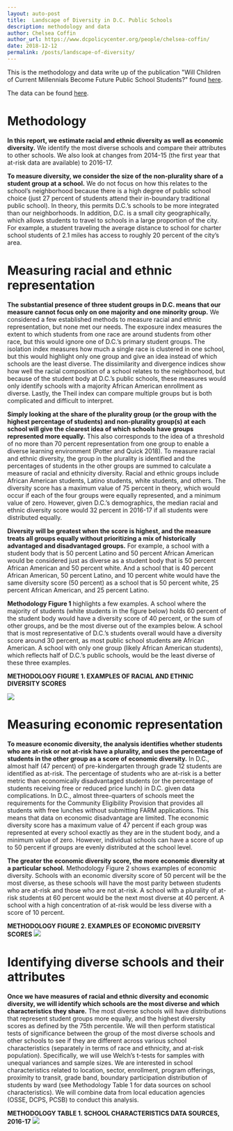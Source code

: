```yaml
---
layout: auto-post
title:  Landscape of Diversity in D.C. Public Schools
description: methodology and data
author: Chelsea Coffin
author_url: https://www.dcpolicycenter.org/people/chelsea-coffin/
date: 2018-12-12
permalink: /posts/landscape-of-diversity/
---
```


This is the methodology and data write up of the publication "Will Children of Current Millennials Become Future Public School Students?" found [here](https://www.dcpolicycenter.org/publications/future-public-school-students-report).

The data can be found <a href="https://DC-Policy-Center.github.io/assets/data-resources/Millennials-public-school-enrollment-select-datasets.xlsx">here</a>.

# Methodology

**In this report, we estimate racial and ethnic diversity as well as economic diversity.** We identify the most diverse schools and compare their attributes to other schools. We also look at changes from 2014-15 (the first year that at-risk data are available) to 2016-17.

**To measure diversity, we consider the size of the non-plurality share of a student group at a school.** We do not focus on how this relates to the school’s neighborhood because there is a high degree of public school choice (just 27 percent of students attend their in-boundary traditional public school). In theory, this permits D.C.’s schools to be more integrated than our neighborhoods. In addition, D.C. is a small city geographically, which allows students to travel to schools in a large proportion of the city. For example, a student traveling the average distance to school for charter school students of 2.1 miles has access to roughly 20 percent of the city’s area.

# Measuring racial and ethnic representation

**The substantial presence of three student groups in D.C. means that our measure cannot focus only on one majority and one minority group.** We considered a few established methods to measure racial and ethnic representation, but none met our needs. The exposure index measures the extent to which students from one race are around students from other race, but this would ignore one of D.C.’s primary student groups. The isolation index measures how much a single race is clustered in one school, but this would highlight only one group and give an idea instead of which schools are the least diverse. The dissimilarity and divergence indices show how well the racial composition of a school relates to the neighborhood, but because of the student body at D.C.’s public schools, these measures would only identify schools with a majority African American enrollment as diverse. Lastly, the Theil index can compare multiple groups but is both complicated and difficult to interpret.

**Simply looking at the share of the plurality group (or the group with the highest percentage of students) and non-plurality group(s) at each school will give the clearest idea of which schools have groups represented more equally.** This also corresponds to the idea of a threshold of no more than 70 percent representation from one group to enable a diverse learning environment (Potter and Quick 2018). To measure racial and ethnic diversity, the group in the plurality is identified and the percentages of students in the other groups are summed to calculate a measure of racial and ethnicity diversity. Racial and ethnic groups include African American students, Latino students, white students, and others. The diversity score has a maximum value of 75 percent in theory, which would occur if each of the four groups were equally represented, and a minimum value of zero. However, given D.C.’s demographics, the median racial and ethnic diversity score would 32 percent in 2016-17 if all students were distributed equally.

**Diversity will be greatest when the score is highest, and the measure treats all groups equally without prioritizing a mix of historically advantaged and disadvantaged groups.** For example, a school with a student body that is 50 percent Latino and 50 percent African American would be considered just as diverse as a student body that is 50 percent African American and 50 percent white. And a school that is 40 percent African American, 50 percent Latino, and 10 percent white would have the same diversity score (50 percent) as a school that is 50 percent white, 25 percent African American, and 25 percent Latino.

**Methodology Figure 1** highlights a few examples. A school where the majority of students (white students in the figure below) holds 60 percent of the student body would have a diversity score of 40 percent, or the sum of other groups, and be the most diverse out of the examples below. A school that is most representative of D.C.’s students overall would have a diversity score around 30 percent, as most public school students are African American. A school with only one group (likely African American students), which reflects half of D.C.’s public schools, would be the least diverse of these three examples.

**METHODOLOGY FIGURE 1. EXAMPLES OF RACIAL AND ETHNIC DIVERSITY SCORES**

<img src="https://dc-policy-center.github.io/assets/images/post_images/assets/images/post_images/landscape-diversity/Fig-1.png">

# Measuring economic representation
**To measure economic diversity, the analysis identifies whether students who are at-risk or not at-risk have a plurality, and uses the percentage of students in the other group as a score of economic diversity.** In D.C., almost half (47 percent) of pre-kindergarten through grade 12 students are identified as at-risk. The percentage of students who are at-risk  is a better metric than economically disadvantaged students (or the percentage of students receiving free or reduced price lunch) in D.C. given data complications. In D.C., almost three-quarters of schools meet the requirements for the Community Eligibility Provision that provides all students with free lunches without submitting FARM applications. This means that data on economic disadvantage are limited. The economic diversity score has a maximum value of 47 percent if each group was represented at every school exactly as they are in the student body, and a minimum value of zero. However, individual schools can have a score of up to 50 percent if groups are evenly distributed at the school level.

**The greater the economic diversity score, the more economic diversity at a particular school.** Methodology Figure 2 shows examples of economic diversity. Schools with an economic diversity score of 50 percent will be the most diverse, as these schools will have the most parity between students who are at-risk and those who are not at-risk. A school with a plurality of at-risk students at 60 percent would be the next most diverse at 40 percent. A school with a high concentration of at-risk would be less diverse with a score of 10 percent.

**METHODOLOGY FIGURE 2. EXAMPLES OF ECONOMIC DIVERSITY SCORES**
<img src="https://dc-policy-center.github.io/assets/images/post_images/assets/images/post_images/landscape-diversity/Fig-2.png">

# Identifying diverse schools and their attributes

**Once we have measures of racial and ethnic diversity and economic diversity, we will identify which schools are the most diverse and which characteristics they share.** The most diverse schools will have distributions that represent student groups more equally, and the highest diversity scores as defined by the 75th percentile. We will then perform statistical tests of significance between the group of the most diverse schools and other schools to see if they are different across various school characteristics (separately in terms of race and ethnicity, and at-risk population). Specifically, we will use Welch’s t-tests for samples with unequal variances and sample sizes. We are interested in school characteristics related to location, sector, enrollment, program offerings, proximity to transit, grade band, boundary participation distribution of students by ward (see Methodology Table 1 for data sources on school characteristics). We will combine data from local education agencies (OSSE, DCPS, PCSB) to conduct this analysis.

**METHODOLOGY TABLE 1. SCHOOL CHARACTERISTICS DATA SOURCES, 2016-17**
<img src="https://dc-policy-center.github.io/assets/images/post_images/assets/images/post_images/landscape-diversity/Table-1.png">
